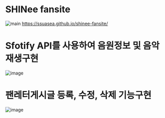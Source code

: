 # SHINee fansite

![main](https://github.com/SSuaSea/shinee-fansite/assets/159693278/74be43ce-9acb-4970-8b2c-1105af95c536)
https://ssuasea.github.io/shinee-fansite/

# Sfotify API를 사용하여 음원정보 및 음악재생구현

![image](https://github.com/SSuaSea/shinee-fansite/assets/142412301/ac303cca-4de8-49d6-8b0e-d6e962bee145)

# 팬레터게시글 등록, 수정, 삭제 기능구현

![image](https://github.com/SSuaSea/shinee-fansite/assets/159693278/8de33aec-4202-42bf-a84d-5184ded9f457)
